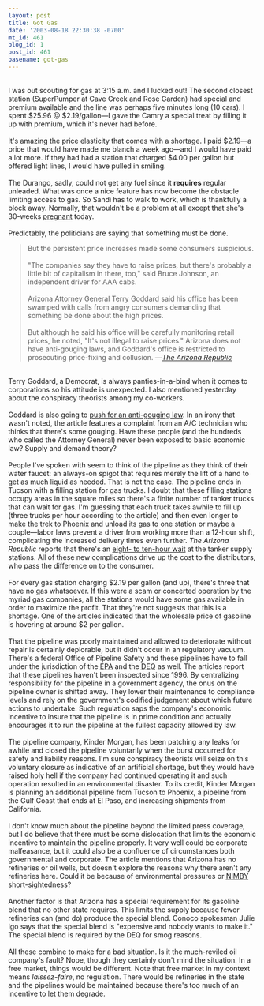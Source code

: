 ```yaml
---
layout: post
title: Got Gas
date: '2003-08-18 22:30:38 -0700'
mt_id: 461
blog_id: 1
post_id: 461
basename: got-gas
---
```

<br />I was out scouting for gas at 3:15 a.m. and I lucked out! The second closest station (SuperPumper at Cave Creek and Rose Garden) had special and premium available and the line was perhaps five minutes long (10 cars). I spent $25.96 @ $2.19/gallon&#x2014;I gave the Camry a special treat by filling it up with premium, which it's never had before.<br /><br />It's amazing the price elasticity that comes with a shortage. I paid $2.19&#x2014;a price that would have made me blanch a week ago&#x2014;and I would have paid a lot more. If they had had a station that charged $4.00 per gallon but offered light lines, I would have pulled in smiling.<br /><br />The Durango, sadly, could not get any fuel since it <strong>requires</strong> regular unleaded. What was once a nice feature has now become the obstacle limiting access to gas. So Sandi has to walk to work, which is thankfully a block away. Normally, that wouldn't be a problem at all except that she's 30-weeks <a href="prego/">pregnant</a> today.<br /><br />Predictably, the politicians are saying that something must be done.<blockquote>But the persistent price increases made some consumers suspicious. <br /><br />"The companies say they have to raise prices, but there's probably a little bit of capitalism in there, too," said Bruce Johnson, an independent driver for AAA cabs.<br /><br />Arizona Attorney General Terry Goddard said his office has been swamped with calls from angry consumers demanding that something be done about the high prices.<br /><br />But although he said his office will be carefully monitoring retail prices, he noted, "It's not illegal to raise prices." Arizona does not have anti-gouging laws, and Goddard's office is restricted to prosecuting price-fixing and collusion. &#x2014;<a href="http://www.azcentral.com/news/articles/0814gas14.html"><cite>The Arizona Republic</cite></a></blockquote><br />Terry Goddard, a Democrat, is always panties-in-a-bind when it comes to corporations so his attitude is unexpected. I also mentioned yesterday about the conspiracy theorists among my co-workers.<br /><br />Goddard is also going to <a href="http://www.azcentral.com/news/articles/0819gas-gouge19.html">push for an anti-gouging law</a>. In an irony that wasn't noted, the article features a complaint from an A/C technician who thinks that there's some gouging. Have these people (and the hundreds who called the Attorney General) never been exposed to basic economic law? Supply and demand theory?<br /><br />People I've spoken with seem to think of the pipeline as they think of their water faucet: an always-on spigot that requires merely the lift of a hand to get as much liquid as needed. That is not the case. The pipeline ends in Tucson with a filling station for gas trucks. I doubt that these filling stations occupy areas in the square miles so there's a finite number of tanker trucks that can wait for gas. I'm guessing that each truck takes awhile to fill up (three trucks per hour according to the article) and then even longer to make the trek to Phoenix and unload its gas to one station or maybe a couple&#x2014;labor laws prevent a driver from working more than a 12-hour shift, complicating the increased delivery times even further. <cite>The Arizona Republic</cite> reports that there's an <a href="http://www.azcentral.com/news/articles/0819gas-main19.html">eight- to ten-hour wait</a> at the tanker supply stations. All of these new complications drive up the cost to the distributors, who pass the difference on to the consumer.<br /><br />For every gas station charging $2.19 per gallon (and up), there's three that have no gas whatsoever. If this were a scam or concerted operation by the myriad gas companies, all the stations would have some gas available in order to maximize the profit. That they're not suggests that this is a shortage. One of the articles indicated that the wholesale price of gasoline is hovering at around $2 per gallon.<br /><br />That the pipeline was poorly maintained and allowed to deteriorate without repair is certainly deplorable, but it didn't occur in an regulatory vacuum. There's a federal Office of Pipeline Safety and these pipelines have to fall under the jurisdiction of the <acronym title="Environmental Protection Agency">EPA</acronym> and the <acronym title="Department of Environmental Quality">DEQ</acronym> as well. The articles report that these pipelines haven't been inspected since 1996. By centralizing responsibility for the pipeline in a government agency, the onus on the pipeline owner is shifted away. They lower their maintenance to compliance levels and rely on the government's codified judgement about which future actions to undertake. Such regulation saps the company's economic incentive to insure that the pipeline is in prime condition and actually encourages it to run the pipeline at the fullest capacity allowed by law.<br /><br />The pipeline company, Kinder Morgan, has been patching any leaks for awhile and closed the pipeline voluntarily when the burst occurred for safety and liability reasons. I'm sure conspiracy theorists will seize on this voluntary closure as indicative of an artificial shortage, but they would have raised holy hell if the company had continued operating it and such operation resulted in an environmental disaster. To its credit, Kinder Morgan is planning an additional pipeline from Tucson to Phoenix, a pipeline from the Gulf Coast that ends at El Paso, and increasing shipments from California.<br /><br />I don't know much about the pipeline beyond the limited press coverage, but I do believe that there must be some dislocation that limits the economic incentive to maintain the pipeline properly. It very well could be corporate malfeasance, but it could also be a confluence of circumstances both governmental and corporate. The article mentions that Arizona has no refineries or oil wells, but doesn't explore the reasons why there aren't any refineries here. Could it be because of environmental pressures or <acronym title="Not In My Back Yard">NIMBY</acronym> short-sightedness?<br /><br />Another factor is that Arizona has a special requirement for its gasoline blend that no other state requires. This limits the supply because fewer refineries can (and do) produce the special blend. Conoco spokesman Julie Igo says that the special blend is "expensive and nobody wants to make it." The special blend is required by the DEQ for smog reasons.<br /><br />All these combine to make for a bad situation. Is it the much-reviled oil company's fault? Nope, though they certainly don't mind the situation. In a free market, things would be different. Note that free market in my context means <em>laissez-faire</em>, no regulation. There would be refineries in the state and the pipelines would be maintained because there's too much of an incentive to let them degrade.<br /><br /><br />
